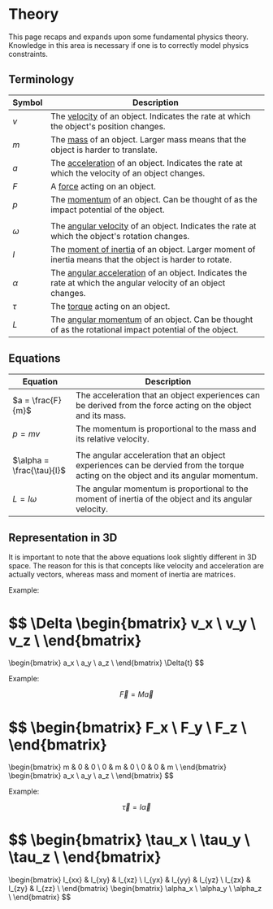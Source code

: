 # Theory

This page recaps and expands upon some fundamental physics theory. Knowledge in this area is necessary if one is to correctly model physics constraints.

## Terminology

| Symbol | Description |
| ------ | ----------- |
| $v$ | The [velocity](https://en.wikipedia.org/wiki/Velocity) of an object. Indicates the rate at which the object's position changes. |
| $m$ | The [mass](https://en.wikipedia.org/wiki/Mass) of an object. Larger mass means that the object is harder to translate. |
| $a$ | The [acceleration](https://en.wikipedia.org/wiki/Acceleration) of an object. Indicates the rate at which the velocity of an object changes. |
| $F$ | A [force](https://en.wikipedia.org/wiki/Force) acting on an object. |
| $p$ | The [momentum](https://en.wikipedia.org/wiki/Momentum) of an object. Can be thought of as the impact potential of the object. |
| | |
| $\omega$ | The [angular velocity](https://en.wikipedia.org/wiki/Angular_velocity) of an object. Indicates the rate at which the object's rotation changes. |
| $I$ | The [moment of inertia](https://en.wikipedia.org/wiki/Moment_of_inertia) of an object. Larger moment of inertia means that the object is harder to rotate. |
| $\alpha$ | The [angular acceleration](https://en.wikipedia.org/wiki/Angular_acceleration) of an object. Indicates the rate at which the angular velocity of an object changes. |
| $\tau$ | The [torque](https://en.wikipedia.org/wiki/Torque) acting on an object. |
| $L$| The [angular momentum](https://en.wikipedia.org/wiki/Angular_momentum) of an object. Can be thought of as the rotational impact potential of the object. |


## Equations

| Equation | Description |
| -------- | ----------- |
| $a = \frac{F}{m}$ | The acceleration that an object experiences can be derived from the force acting on the object and its mass. |
| $p = mv$ | The momentum is proportional to the mass and its relative velocity. |
| | |
| $\alpha = \frac{\tau}{I}$ | The angular acceleration that an object experiences can be dervied from the torque acting on the object and its angular momentum. |
| $L = I\omega$ | The angular momentum is proportional to the moment of inertia of the object and its angular velocity. |

## Representation in 3D

It is important to note that the above equations look slightly different in 3D space. The reason for this is that concepts like velocity and acceleration are actually vectors, whereas mass and moment of inertia are matrices.

Example:

$$
\Delta
\begin{bmatrix}
v_x \\
v_y \\
v_z \\
\end{bmatrix}
=
\begin{bmatrix}
a_x \\
a_y \\
a_z \\
\end{bmatrix}
\Delta{t}
$$

Example:

$$
\vec{F}=M\vec{a}
$$

$$
\begin{bmatrix}
F_x \\
F_y \\
F_z \\
\end{bmatrix}
=
\begin{bmatrix}
m & 0 & 0 \\
0 & m & 0 \\
0 & 0 & m \\
\end{bmatrix}
\begin{bmatrix}
a_x \\
a_y \\
a_z \\
\end{bmatrix}
$$

Example:

$$
\vec{\tau}=I\vec{\alpha}
$$

$$
\begin{bmatrix}
\tau_x \\
\tau_y \\
\tau_z \\
\end{bmatrix}
=
\begin{bmatrix}
I_{xx} & I_{xy} & I_{xz} \\
I_{yx} & I_{yy} & I_{yz} \\
I_{zx} & I_{zy} & I_{zz} \\
\end{bmatrix}
\begin{bmatrix}
\alpha_x \\
\alpha_y \\
\alpha_z \\
\end{bmatrix}
$$
